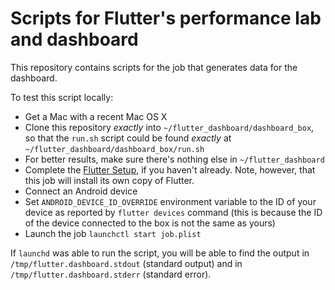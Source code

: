 # Scripts for Flutter's performance lab and dashboard

This repository contains scripts for the job that generates data for the
dashboard.

To test this script locally:

- Get a Mac with a recent Mac OS X
- Clone this repository _exactly_ into `~/flutter_dashboard/dashboard_box`, so
  that the `run.sh` script could be found _exactly_ at
  `~/flutter_dashboard/dashboard_box/run.sh`
- For better results, make sure there's nothing else in `~/flutter_dashboard`
- Complete the [Flutter Setup](https://flutter.io/setup/), if you haven't
  already. Note, however, that this job will install its own copy of Flutter.
- Connect an Android device
- Set `ANDROID_DEVICE_ID_OVERRIDE` environment variable to the ID of your device
  as reported by `flutter devices` command (this is because the ID of the device
  connected to the box is not the same as yours)
- Launch the job `launchctl start job.plist`

If `launchd` was able to run the script, you will be able to find the output in
`/tmp/flutter.dashboard.stdout` (standard output) and in
`/tmp/flutter.dashboard.stderr` (standard error).
